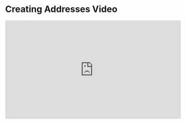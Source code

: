 # Creating Addresses Video

<iframe width="560" height="315" src="https://www.youtube-nocookie.com/embed/SwoygzLVs8o?rel=0" frameborder="0" allow="autoplay; encrypted-media" allowfullscreen></iframe>
